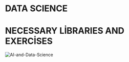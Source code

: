 # DATA SCIENCE
# NECESSARY LİBRARIES AND EXERCİSES


![AI-and-Data-Science](https://user-images.githubusercontent.com/92849974/199700443-60fad626-6555-401c-b228-dc68625c46d0.gif)

